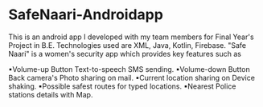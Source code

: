 # SafeNaari-Androidapp
This is an android app I developed with my team members for Final Year's Project in B.E. Technologies used are XML, Java, Kotlin, Firebase.
"Safe Naari" is a women's security app which provides key features such as

▪Volume-up Button Text-to-speech SMS sending.
▪Volume-down Button Back camera's Photo sharing on mail.
▪Current location sharing on Device shaking.
▪Possible safest routes for typed locations.
▪Nearest Police stations details with Map.
